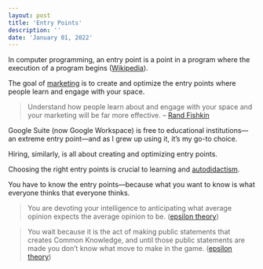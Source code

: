 ```yaml
---
layout: post
title: 'Entry Points'
description: ''
date: 'January 01, 2022'
---
```


In computer programming, an entry point is a point in a program where the execution of a program begins ([Wikipedia](https://en.wikipedia.org/wiki/Entry_point)).

The goal of [marketing](https://lukasmurdock.com/marketing/) is to create and optimize the entry points where people learn and engage with your space.

> Understand how people learn about and engage with your space and your marketing will be far more effective.
> – [Rand Fishkin](https://sparktoro.com/blog/influence-maps-the-best-marketing-framework-youve-never-heard-of/)

Google Suite (now Google Workspace) is free to educational institutions—an extreme entry point—and as I grew up using it, it’s my go-to choice.

Hiring, similarly, is all about creating and optimizing entry points.

Choosing the right entry points is crucial to learning and [autodidactism](https://lukasmurdock.com/autodidact/).

You have to know the entry points—because what you want to know is what everyone thinks that everyone thinks.

> You are devoting your intelligence to anticipating what average opinion expects the average opinion to be. ([epsilon theory](https://www.epsilontheory.com/epsilon-theory-manifesto/))

> You wait because it is the act of making public statements that creates Common Knowledge, and until those public statements are made you don’t know what move to make in the game. ([epsilon theory](https://www.epsilontheory.com/epsilon-theory-manifesto/))
